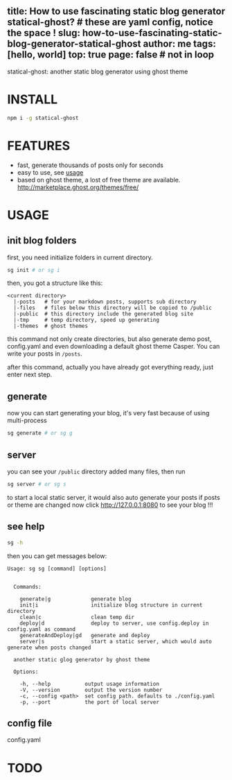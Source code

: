 title: How to use fascinating static blog generator statical-ghost? # these are yaml config, notice the space !
slug: how-to-use-fascinating-static-blog-generator-statical-ghost
author: me
tags: [hello, world]
top: true
page: false # not in loop
---

statical-ghost: another static blog generator using ghost theme

# INSTALL

```sh
npm i -g statical-ghost
```

# FEATURES

* fast, generate thousands of posts only for seconds
* easy to use, see [usage](#usage)
* based on ghost theme, a lost of free theme are available. <http://marketplace.ghost.org/themes/free/>


# USAGE

## init blog folders

first, you need initialize folders in current directory.

```sh
sg init # or sg i
```

then, you got a structure like this:

```
<current directory>
  |-posts   # for your markdown posts, supports sub directory
  |-files   # files below this directory will be copied to /public
  |-public  # this directory include the generated blog site
  |-tmp     # temp directory, speed up generating
  |-themes  # ghost themes
```

this command not only create directories, but also generate demo post, config.yaml and even downloading a default ghost theme Casper. You can write your posts in `/posts`.

after this command, actually you have already got everything ready, just enter next step.

## generate

now you can start generating your blog, it's very fast because of using multi-process
```sh
sg generate # or sg g
```

## server

you can see your `/public` directory added many files, then run

```sh
sg server # or sg s
```

to start a local static server, it would also auto generate your posts if posts or theme are changed
now click <http://127.0.0.1:8080> to see your blog !!!

## see help

```sh
sg -h
```
then you can get messages below:

```
Usage: sg sg [command] [options]


  Commands:

    generate|g             generate blog
    init|i                 initialize blog structure in current directory
    clean|c                clean temp dir
    deploy|d               deploy to server, use config.deploy in config.yaml as command
    generateAndDeploy|gd   generate and deploy
    server|s               start a static server, which would auto generate when posts changed

  another static glog generator by ghost theme

  Options:

    -h, --help           output usage information
    -V, --version        output the version number
    -c, --config <path>  set config path. defaults to ./config.yaml
    -p, --port           the port of local server
```

## config file

config.yaml

# TODO
